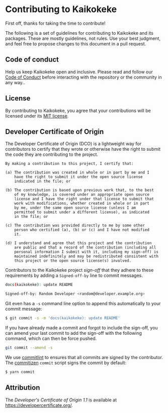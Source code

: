 # Contributing to Kaikokeke

First off, thanks for taking the time to contribute!

The following is a set of guidelines for contributing to Kaikokeke and its packages. These are mostly guidelines, not rules. Use your best judgment, and feel free to propose changes to this document in a pull request.

## Code of conduct

Help us keep Kaikokeke open and inclusive. Please read and follow our [Code of Conduct](CODE_OF_CONDUCT.md) before interacting with the repository or the community in any way..

## License

By contributing to Kaikokeke, you agree that your contributions will be licensed under its [MIT license](LICENSE.md).

## Developer Certificate of Origin

The Developer Certificate of Origin (DCO) is a lightweight way for contributors to certify that they wrote or otherwise have the right to submit the code they are contributing to the project.

```
By making a contribution to this project, I certify that:

(a) The contribution was created in whole or in part by me and I
    have the right to submit it under the open source license
    indicated in the file; or

(b) The contribution is based upon previous work that, to the best
    of my knowledge, is covered under an appropriate open source
    license and I have the right under that license to submit that
    work with modifications, whether created in whole or in part
    by me, under the same open source license (unless I am
    permitted to submit under a different license), as indicated
    in the file; or

(c) The contribution was provided directly to me by some other
    person who certified (a), (b) or (c) and I have not modified
    it.

(d) I understand and agree that this project and the contribution
    are public and that a record of the contribution (including all
    personal information I submit with it, including my sign-off) is
    maintained indefinitely and may be redistributed consistent with
    this project or the open source license(s) involved.
```

Contributors to the Kaikokeke project _sign-off_ that they adhere to these requirements by adding a `Signed-off-by` line to commit messages.

```bash
docs(kaikokeke): update README

Signed-off-by: Random Developer <random@developer.example.org>
```

Git even has a `-s` command line option to append this automatically to your commit message:

```bash
$ git commit -s -m 'docs(kaikokeke): update README'
```

If you have already made a commit and forgot to include the sign-off, you can amend your last commit to add the sign-off with the following command, which can then be force pushed.

```bash
git commit --amend -s
```

We use [commitlint](https://commitlint.js.org/) to ensures that all commits are signed by the contributor.
The [commitizen](https://github.com/commitizen/cz-cli) `commit` script signs the commit by default:

```bash
$ yarn commit
```

## Attribution

The _Developer's Certificate of Origin 1.1_ is available at https://developercertificate.org/.
